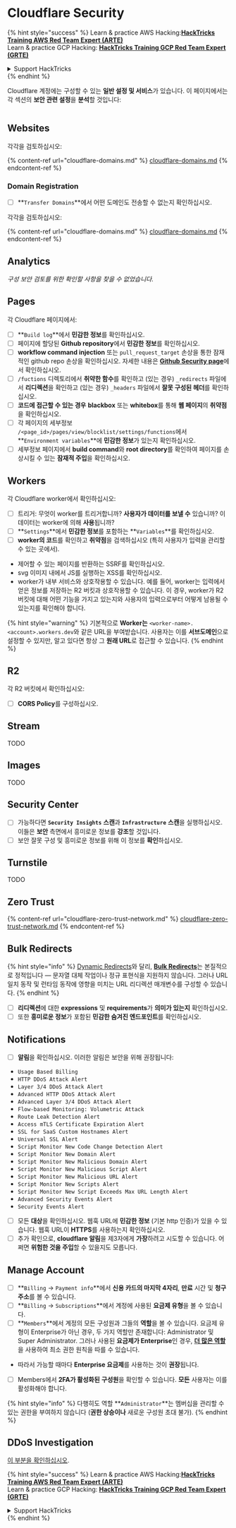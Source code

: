 # Cloudflare Security

{% hint style="success" %}
Learn & practice AWS Hacking:<img src="../../.gitbook/assets/image (1) (1).png" alt="" data-size="line">[**HackTricks Training AWS Red Team Expert (ARTE)**](https://training.hacktricks.xyz/courses/arte)<img src="../../.gitbook/assets/image (1) (1).png" alt="" data-size="line">\
Learn & practice GCP Hacking: <img src="../../.gitbook/assets/image (2).png" alt="" data-size="line">[**HackTricks Training GCP Red Team Expert (GRTE)**<img src="../../.gitbook/assets/image (2).png" alt="" data-size="line">](https://training.hacktricks.xyz/courses/grte)

<details>

<summary>Support HackTricks</summary>

* Check the [**subscription plans**](https://github.com/sponsors/carlospolop)!
* **Join the** 💬 [**Discord group**](https://discord.gg/hRep4RUj7f) or the [**telegram group**](https://t.me/peass) or **follow** us on **Twitter** 🐦 [**@hacktricks\_live**](https://twitter.com/hacktricks\_live)**.**
* **Share hacking tricks by submitting PRs to the** [**HackTricks**](https://github.com/carlospolop/hacktricks) and [**HackTricks Cloud**](https://github.com/carlospolop/hacktricks-cloud) github repos.

</details>
{% endhint %}

Cloudflare 계정에는 구성할 수 있는 **일반 설정 및 서비스**가 있습니다. 이 페이지에서는 각 섹션의 **보안 관련 설정**을 **분석**할 것입니다:

<figure><img src="../../.gitbook/assets/image (117).png" alt=""><figcaption></figcaption></figure>

## Websites

각각을 검토하십시오:

{% content-ref url="cloudflare-domains.md" %}
[cloudflare-domains.md](cloudflare-domains.md)
{% endcontent-ref %}

### Domain Registration

* [ ] **`Transfer Domains`**에서 어떤 도메인도 전송할 수 없는지 확인하십시오.

각각을 검토하십시오:

{% content-ref url="cloudflare-domains.md" %}
[cloudflare-domains.md](cloudflare-domains.md)
{% endcontent-ref %}

## Analytics

_구성 보안 검토를 위한 확인할 사항을 찾을 수 없었습니다._

## Pages

각 Cloudflare 페이지에서:

* [ ] **`Build log`**에서 **민감한 정보**를 확인하십시오.
* [ ] 페이지에 할당된 **Github repository**에서 **민감한 정보**를 확인하십시오.
* [ ] **workflow command injection** 또는 `pull_request_target` 손상을 통한 잠재적인 github repo 손상을 확인하십시오. 자세한 내용은 [**Github Security page**](../github-security/)에서 확인하십시오.
* [ ] `/fuctions` 디렉토리에서 **취약한 함수**를 확인하고 (있는 경우) `_redirects` 파일에서 **리디렉션**을 확인하고 (있는 경우) `_headers` 파일에서 **잘못 구성된 헤더**를 확인하십시오.
* [ ] **코드에 접근할 수 있는 경우** **blackbox** 또는 **whitebox**를 통해 **웹 페이지**의 **취약점**을 확인하십시오.
* [ ] 각 페이지의 세부정보 `/<page_id>/pages/view/blocklist/settings/functions`에서 **`Environment variables`**에 **민감한 정보**가 있는지 확인하십시오.
* [ ] 세부정보 페이지에서 **build command**와 **root directory**를 확인하여 페이지를 손상시킬 수 있는 **잠재적 주입**을 확인하십시오.

## **Workers**

각 Cloudflare worker에서 확인하십시오:

* [ ] 트리거: 무엇이 worker를 트리거합니까? **사용자가 데이터를 보낼 수** 있습니까? 이 데이터는 worker에 의해 **사용**됩니까?
* [ ] **`Settings`**에서 **민감한 정보**를 포함하는 **`Variables`**를 확인하십시오.
* [ ] **worker의 코드**를 확인하고 **취약점**을 검색하십시오 (특히 사용자가 입력을 관리할 수 있는 곳에서).
* 제어할 수 있는 페이지를 반환하는 SSRF를 확인하십시오.
* svg 이미지 내에서 JS를 실행하는 XSS를 확인하십시오.
* worker가 내부 서비스와 상호작용할 수 있습니다. 예를 들어, worker는 입력에서 얻은 정보를 저장하는 R2 버킷과 상호작용할 수 있습니다. 이 경우, worker가 R2 버킷에 대해 어떤 기능을 가지고 있는지와 사용자의 입력으로부터 어떻게 남용될 수 있는지를 확인해야 합니다.

{% hint style="warning" %}
기본적으로 **Worker는** `<worker-name>.<account>.workers.dev`와 같은 URL을 부여받습니다. 사용자는 이를 **서브도메인**으로 설정할 수 있지만, 알고 있다면 항상 그 **원래 URL**로 접근할 수 있습니다.
{% endhint %}

## R2

각 R2 버킷에서 확인하십시오:

* [ ] **CORS Policy**를 구성하십시오.

## Stream

TODO

## Images

TODO

## Security Center

* [ ] 가능하다면 **`Security Insights`** **스캔**과 **`Infrastructure`** **스캔**을 실행하십시오. 이들은 **보안** 측면에서 흥미로운 정보를 **강조**할 것입니다.
* [ ] 보안 잘못 구성 및 흥미로운 정보를 위해 이 정보를 **확인**하십시오.

## Turnstile

TODO

## **Zero Trust**

{% content-ref url="cloudflare-zero-trust-network.md" %}
[cloudflare-zero-trust-network.md](cloudflare-zero-trust-network.md)
{% endcontent-ref %}

## Bulk Redirects

{% hint style="info" %}
[Dynamic Redirects](https://developers.cloudflare.com/rules/url-forwarding/dynamic-redirects/)와 달리, [**Bulk Redirects**](https://developers.cloudflare.com/rules/url-forwarding/bulk-redirects/)는 본질적으로 정적입니다 — 문자열 대체 작업이나 정규 표현식을 지원하지 않습니다. 그러나 URL 일치 동작 및 런타임 동작에 영향을 미치는 URL 리디렉션 매개변수를 구성할 수 있습니다.
{% endhint %}

* [ ] **리디렉션**에 대한 **expressions** 및 **requirements**가 **의미가 있는지** 확인하십시오.
* [ ] 또한 **흥미로운 정보**가 포함된 **민감한 숨겨진 엔드포인트**를 확인하십시오.

## Notifications

* [ ] **알림**을 확인하십시오. 이러한 알림은 보안을 위해 권장됩니다:
* `Usage Based Billing`
* `HTTP DDoS Attack Alert`
* `Layer 3/4 DDoS Attack Alert`
* `Advanced HTTP DDoS Attack Alert`
* `Advanced Layer 3/4 DDoS Attack Alert`
* `Flow-based Monitoring: Volumetric Attack`
* `Route Leak Detection Alert`
* `Access mTLS Certificate Expiration Alert`
* `SSL for SaaS Custom Hostnames Alert`
* `Universal SSL Alert`
* `Script Monitor New Code Change Detection Alert`
* `Script Monitor New Domain Alert`
* `Script Monitor New Malicious Domain Alert`
* `Script Monitor New Malicious Script Alert`
* `Script Monitor New Malicious URL Alert`
* `Script Monitor New Scripts Alert`
* `Script Monitor New Script Exceeds Max URL Length Alert`
* `Advanced Security Events Alert`
* `Security Events Alert`
* [ ] 모든 **대상**을 확인하십시오. 웹훅 URL에 **민감한 정보** (기본 http 인증)가 있을 수 있습니다. 웹훅 URL이 **HTTPS**를 사용하는지 확인하십시오.
* [ ] 추가 확인으로, **cloudflare 알림**을 제3자에게 **가장**하려고 시도할 수 있습니다. 어쩌면 **위험한 것을 주입**할 수 있을지도 모릅니다.

## Manage Account

* [ ] **`Billing` -> `Payment info`**에서 **신용 카드의 마지막 4자리**, **만료** 시간 및 **청구 주소**를 볼 수 있습니다.
* [ ] **`Billing` -> `Subscriptions`**에서 계정에 사용된 **요금제 유형**을 볼 수 있습니다.
* [ ] **`Members`**에서 계정의 모든 구성원과 그들의 **역할**을 볼 수 있습니다. 요금제 유형이 Enterprise가 아닌 경우, 두 가지 역할만 존재합니다: Administrator 및 Super Administrator. 그러나 사용된 **요금제가 Enterprise**인 경우, [**더 많은 역할**](https://developers.cloudflare.com/fundamentals/account-and-billing/account-setup/account-roles/)을 사용하여 최소 권한 원칙을 따를 수 있습니다.
* 따라서 가능할 때마다 **Enterprise 요금제**를 사용하는 것이 **권장**됩니다.
* [ ] Members에서 **2FA가 활성화된** **구성원**을 확인할 수 있습니다. **모든** 사용자는 이를 활성화해야 합니다.

{% hint style="info" %}
다행히도 역할 **`Administrator`**는 멤버십을 관리할 수 있는 권한을 부여하지 않습니다 (**권한 상승이나** 새로운 구성원 초대 불가).
{% endhint %}

## DDoS Investigation

[이 부분을 확인하십시오](cloudflare-domains.md#cloudflare-ddos-protection).

{% hint style="success" %}
Learn & practice AWS Hacking:<img src="../../.gitbook/assets/image (1) (1).png" alt="" data-size="line">[**HackTricks Training AWS Red Team Expert (ARTE)**](https://training.hacktricks.xyz/courses/arte)<img src="../../.gitbook/assets/image (1) (1).png" alt="" data-size="line">\
Learn & practice GCP Hacking: <img src="../../.gitbook/assets/image (2).png" alt="" data-size="line">[**HackTricks Training GCP Red Team Expert (GRTE)**<img src="../../.gitbook/assets/image (2).png" alt="" data-size="line">](https://training.hacktricks.xyz/courses/grte)

<details>

<summary>Support HackTricks</summary>

* Check the [**subscription plans**](https://github.com/sponsors/carlospolop)!
* **Join the** 💬 [**Discord group**](https://discord.gg/hRep4RUj7f) or the [**telegram group**](https://t.me/peass) or **follow** us on **Twitter** 🐦 [**@hacktricks\_live**](https://twitter.com/hacktricks\_live)**.**
* **Share hacking tricks by submitting PRs to the** [**HackTricks**](https://github.com/carlospolop/hacktricks) and [**HackTricks Cloud**](https://github.com/carlospolop/hacktricks-cloud) github repos.

</details>
{% endhint %}
